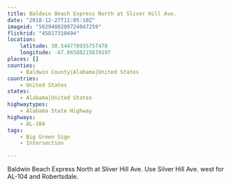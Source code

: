 ```yaml
---
title: Baldwin Beach Express North at Sliver Hill Ave.
date: "2018-12-27T11:05:10Z"
imageid: "5029480209724047259"
flickrid: "45817310494"
location:
    latitude: 30.544778935757478
    longitude: -87.66588215639197
places: []
counties:
    - Baldwin County|Alabama|United States
countries:
    - United States
states:
    - Alabama|United States
highwaytypes:
    - Alabama State Highway
highways:
    - AL-104
tags:
    - Big Green Sign
    - Intersection

---
```

Baldwin Beach Express North at Sliver Hill Ave.  Use Silver Hill Ave. west for AL-104 and Robertsdale.
